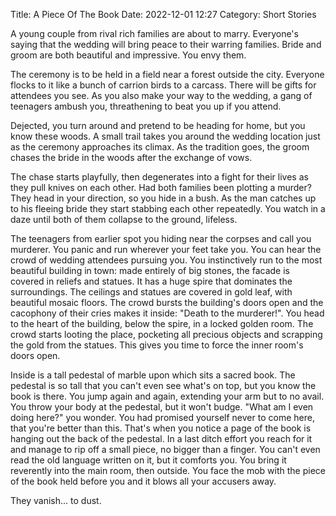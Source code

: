 Title: A Piece Of The Book
Date: 2022-12-01 12:27
Category: Short Stories

A young couple from rival rich families are about to marry. Everyone's saying that the wedding will bring peace to their warring families. Bride and groom are both beautiful and impressive. You envy them.

The ceremony is to be held in a field near a forest outside the city. Everyone flocks to it like a bunch of carrion birds to a carcass. There will be gifts for attendees you see. As you also make your way to the wedding, a gang of teenagers ambush you, threathening to beat you up if you attend.

Dejected, you turn around and pretend to be heading for home, but you know these woods. A small trail takes you around the wedding location just as the ceremony approaches its climax. As the tradition goes, the groom chases the bride in the woods after the exchange of vows. 

The chase starts playfully, then degenerates into a fight for their lives as they pull knives on each other. Had both families been plotting a murder? They head in your direction, so you hide in a bush. As the man catches up to his fleeing bride they start stabbing each other repeatedly. You watch in a daze until both of them collapse to the ground, lifeless.

The teenagers from earlier spot you hiding near the corpses and call you murderer. You panic and run wherever your feet take you. You can hear the crowd of wedding attendees pursuing you. You instinctively run to the most beautiful building in town: made entirely of big stones, the facade is covered in reliefs and statues. It has a huge spire that dominates the surroundings. The ceilings and statues are covered in gold leaf, with beautiful mosaic floors. The crowd bursts the building's doors open and the cacophony of their cries makes it inside: "Death to the murderer!". You head to the heart of the building, below the spire, in a locked golden room. The crowd starts looting the place, pocketing all precious objects and scrapping the gold from the statues. This gives you time to force the inner room's doors open.

Inside is a tall pedestal of marble upon which sits a sacred book. The pedestal is so tall that you can't even see what's on top, but you know the book is there. You jump again and again, extending your arm but to no avail. You throw your body at the pedestal, but it won't budge. "What am I even doing here?" you wonder. You had promised yourself never to come here, that you're better than this. That's when you notice a page of the book is hanging out the back of the pedestal. In a last ditch effort you reach for it and manage to rip off a small piece, no bigger than a finger. You can't even read the old language written on it, but it comforts you. You bring it reverently into the main room, then outside. You face the mob with the piece of the book held before you and it blows all your accusers away. 

They vanish... to dust.
